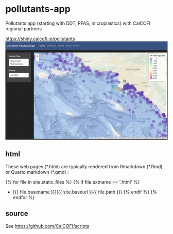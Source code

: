 # pollutants-app
Pollutants app (starting with DDT, PFAS, microplastics) with CalCOFI regional partners

https://shiny.calcofi.io/pollutants
![](./figures/screen_app_dde.png)

## html

These web pages (\*.html) are typically rendered from Rmarkdown (\*.Rmd) or Quarto markdown (\*.qmd) :

<!-- Jekyll rendering: https://marineenergy.github.io/apps/ -->
{% for file in site.static_files %}
  {% if file.extname == '.html' %}
* [{{ file.basename }}]({{ site.baseurl }}{{ file.path }})
  {% endif %}
{% endfor %}

## source

See https://github.com/CalCOFI/scripts
